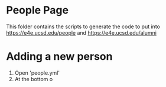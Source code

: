 # People Page
This folder contains the scripts to generate the code to put into https://e4e.ucsd.edu/people and https://e4e.ucsd.edu/alumni

# Adding a new person
1. Open 'people.yml'
2. At the bottom o
